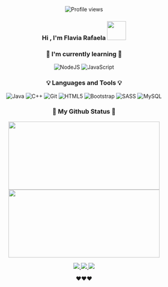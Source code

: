 <div align="center">
       
![Profile views](https://gpvc.arturio.dev/flaviamoura)
### Hi , I'm Flavia Rafaela <img src="https://media.giphy.com/media/mGcNjsfWAjY5AEZNw6/giphy.gif" width="50"></h2>

### 🌱 I'm currently learning 🌱
 
 ![NodeJS](https://img.shields.io/badge/node.js-6DA55F?style=for-the-badge&logo=node.js&logoColor=white)
 ![JavaScript](https://img.shields.io/badge/javascript-%23323330.svg?style=for-the-badge&logo=javascript&logoColor=%23F7DF1E)
       
### 💡 Languages and Tools 💡

![Java](https://img.shields.io/badge/java-%23ED8B00.svg?style=for-the-badge&logo=openjdk&logoColor=white)
![C++](https://img.shields.io/badge/c++-%2300599C.svg?style=for-the-badge&logo=c%2B%2B&logoColor=white)
![Git](https://img.shields.io/badge/git-%23F05033.svg?style=for-the-badge&logo=git&logoColor=white)
![HTML5](https://img.shields.io/badge/html5-%23E34F26.svg?style=for-the-badge&logo=html5&logoColor=white)
![Bootstrap](https://img.shields.io/badge/bootstrap-%23563D7C.svg?style=for-the-badge&logo=bootstrap&logoColor=white)
![SASS](https://img.shields.io/badge/SASS-hotpink.svg?style=for-the-badge&logo=SASS&logoColor=white)
![MySQL](https://img.shields.io/badge/mysql-%2300f.svg?style=for-the-badge&logo=mysql&logoColor=white)

### 🌸 My Github Status 🌸

 <p>
  <img width="400em" height="180em" src="https://github-readme-stats-sigma-five.vercel.app/api?username=flaviamoura&show_icons=true&theme=buefy">
  <img width="400em" height="180em" src="https://github-readme-stats-sigma-five.vercel.app/api/top-langs/?username=flaviamoura&layout=compact&theme=buefy">
</p>

  <a href = "mailto:contatoflamoura@gmail.com">
    <img src="https://img.shields.io/badge/Gmail-D14836?style=for-the-badge&logo=gmail&logoColor=white">
  </a>
  <a href="https://www.linkedin.com/in/flavia-rafaela-moura-rhodes/" target="_blank">
    <img src="https://img.shields.io/badge/-LinkedIn-%230077B5?style=for-the-badge&logo=linkedin&logoColor=white" target="_blank">
  </a>
  <a href="https://instagram.com/yuumi.js?igshid=ZDdkNTZiNTM=" target="_blank">
    <img src="https://img.shields.io/badge/-Instagram-%23E4405F?style=for-the-badge&logo=instagram&logoColor=white" target="_blank">
  </a>

 
❤️️❤️️❤️️
</div>
 
